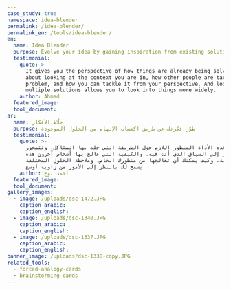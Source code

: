 ```yaml
---
case_study: true
namespace: idea-blender
permalink: /idea-blender/
permalink_en: /tools/idea-blender/
en:
  name: Idea Blender
  purpose: Evolve your idea by gaining inspiration from existing solutions.
  testimonial:
    quote: >-
      It gives you the perspective of how things are already being solved. It’s
      about looking at the context you are in, how other people are tackling the
      problem, and how you can tackle it from your perspective. And looking at
      multiple solutions allows you to look into things more widely.
    author: Ahmad
  featured_image:
  tool_document:
ar:
  name: خلّاط الأفكار
  purpose: طوّر فكرتك عن طريق اكتساب الإلهام من الحلول الموجودة
  testimonial:
    quote: >-
      تعطيك هذه الأداة المنظور اللازم حول الطريقة التي حلت بها المشاكل. وتتمحور
      حول النظر إلى السياق الذي أنت فيه، والكيفية التي عالج بها أشخاص آخرون هذه
      المشكلة، وكيف يمكنك أن تعالجها من منظورك الخاص. وملاحظة الحلول المختلفة
      يسمح لك بالنظر إلى الأمور من زاوية أوسع
    author: أحمد نوح
  featured_image:
  tool_document:
gallery_images:
  - image: /uploads/dsc-1472.JPG
    caption_arabic:
    caption_english:
  - image: /uploads/dsc-1340.JPG
    caption_arabic:
    caption_english:
  - image: /uploads/dsc-1337.JPG
    caption_arabic:
    caption_english:
banner_image: /uploads/dsc-1338-copy.JPG
related_tools:
  - forced-analogy-cards
  - brainstorming-cards
---
```


